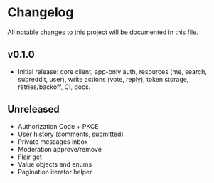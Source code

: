 # Changelog

All notable changes to this project will be documented in this file.

## v0.1.0
- Initial release: core client, app-only auth, resources (me, search, subreddit, user), write actions (vote, reply), token storage, retries/backoff, CI, docs.

## Unreleased
- Authorization Code + PKCE
- User history (comments, submitted)
- Private messages inbox
- Moderation approve/remove
- Flair get
- Value objects and enums
- Pagination iterator helper

